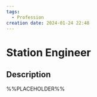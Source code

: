 ```yaml
---
tags:
  - Profession
creation date: 2024-01-24 22:48
---
```

# Station Engineer

## Description

%%PLACEHOLDER%%
